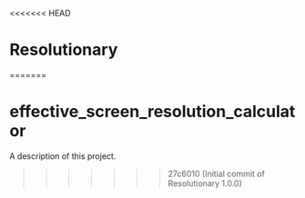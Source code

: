 <<<<<<< HEAD
# Resolutionary
=======
# effective_screen_resolution_calculator

A description of this project.
>>>>>>> 27c6010 (Initial commit of Resolutionary 1.0.0)
